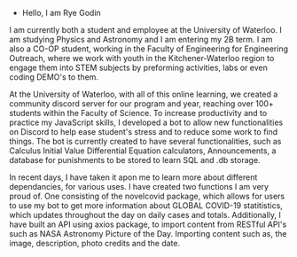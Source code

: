 - Hello, I am Rye Godin

I am currently both a student and employee at the University of Waterloo. I am studying Physics and Astronomy and I am entering my 2B term. I am also a CO-OP student, working in
the Faculty of Engineering for Engineering Outreach, where we work with youth in the Kitchener-Waterloo region to engage them into STEM subjects by preforming activities, labs
or even coding DEMO's to them. 

At the University of Waterloo, with all of this online learning, we created a community discord server for our program and year, reaching over 100+ students within the Faculty of
Science. To increase productivity and to practice my JavaScript skills, I developed a bot to allow new functionalities on Discord to help ease student's stress and to reduce
some work to find things. The bot is currently created to have several functionalities, such as Calculus Initial Value Differential Equation calculators, Announcements, a 
database for punishments to be stored to learn SQL and .db storage.

In recent days, I have taken it apon me to learn more about different dependancies, for various uses. I have created two functions I am very proud of. One consisting of the novelcovid package, which allows for users to use my bot to get more information about GLOBAL COVID-19 statitistics, which updates throughout the day on daily cases and totals.
Additionally, I have built an API using axios package, to import content from RESTful API's such as NASA Astronomy Picture of the Day. Importing content such as, the image, description, photo credits and the date. 
